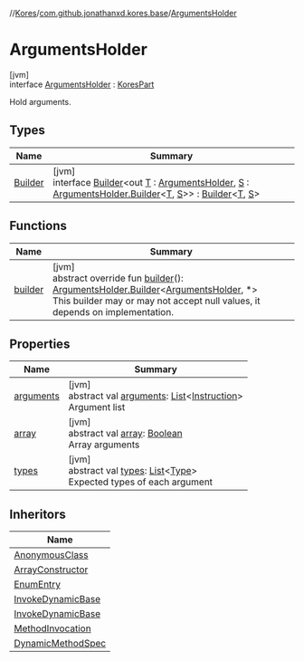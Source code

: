//[Kores](../../../index.md)/[com.github.jonathanxd.kores.base](../index.md)/[ArgumentsHolder](index.md)

# ArgumentsHolder

[jvm]\
interface [ArgumentsHolder](index.md) : [KoresPart](../../com.github.jonathanxd.kores/-kores-part/index.md)

Hold arguments.

## Types

| Name | Summary |
|---|---|
| [Builder](-builder/index.md) | [jvm]<br>interface [Builder](-builder/index.md)<out [T](-builder/index.md) : [ArgumentsHolder](index.md), [S](-builder/index.md) : [ArgumentsHolder.Builder](-builder/index.md)<[T](-builder/index.md), [S](-builder/index.md)>> : [Builder](../../com.github.jonathanxd.kores.builder/-builder/index.md)<[T](-builder/index.md), [S](-builder/index.md)> |

## Functions

| Name | Summary |
|---|---|
| [builder](builder.md) | [jvm]<br>abstract override fun [builder](builder.md)(): [ArgumentsHolder.Builder](-builder/index.md)<[ArgumentsHolder](index.md), *><br>This builder may or may not accept null values, it depends on implementation. |

## Properties

| Name | Summary |
|---|---|
| [arguments](arguments.md) | [jvm]<br>abstract val [arguments](arguments.md): [List](https://kotlinlang.org/api/latest/jvm/stdlib/kotlin.collections/-list/index.html)<[Instruction](../../com.github.jonathanxd.kores/-instruction/index.md)><br>Argument list |
| [array](array.md) | [jvm]<br>abstract val [array](array.md): [Boolean](https://kotlinlang.org/api/latest/jvm/stdlib/kotlin/-boolean/index.html)<br>Array arguments |
| [types](types.md) | [jvm]<br>abstract val [types](types.md): [List](https://kotlinlang.org/api/latest/jvm/stdlib/kotlin.collections/-list/index.html)<[Type](https://docs.oracle.com/javase/8/docs/api/java/lang/reflect/Type.html)><br>Expected types of each argument |

## Inheritors

| Name |
|---|
| [AnonymousClass](../-anonymous-class/index.md) |
| [ArrayConstructor](../-array-constructor/index.md) |
| [EnumEntry](../-enum-entry/index.md) |
| [InvokeDynamicBase](../-invoke-dynamic-base/-lambda-method-ref-base/index.md) |
| [InvokeDynamicBase](../-invoke-dynamic-base/-lambda-local-code-base/index.md) |
| [MethodInvocation](../-method-invocation/index.md) |
| [DynamicMethodSpec](../../com.github.jonathanxd.kores.common/-dynamic-method-spec/index.md) |
